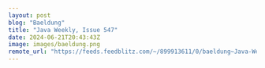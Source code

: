 ```yaml
---
layout: post
blog: "Baeldung"
title: "Java Weekly, Issue 547"
date: 2024-06-21T20:43:43Z
image: images/baeldung.png
remote_url: "https://feeds.feedblitz.com/~/899913611/0/baeldung~Java-Weekly-Issue"
---
```

